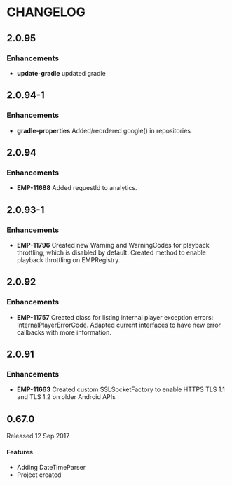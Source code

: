 # CHANGELOG

## 2.0.95

### Enhancements
- **update-gradle** updated gradle

## 2.0.94-1

### Enhancements
- **gradle-properties** Added/reordered google() in repositories 

## 2.0.94

### Enhancements
- **EMP-11688** Added requestId to analytics.

## 2.0.93-1

### Enhancements
- **EMP-11796** Created new Warning and WarningCodes for playback throttling, which is disabled by default.
Created method to enable playback throttling on EMPRegistry.

## 2.0.92

### Enhancements
- **EMP-11757** Created class for listing internal player exception errors: InternalPlayerErrorCode.
Adapted current interfaces to have new error callbacks with more information.

## 2.0.91

### Enhancements
- **EMP-11663** Created custom SSLSocketFactory to enable HTTPS TLS 1.1 and TLS 1.2 on older Android APIs

## 0.67.0
Released 12 Sep 2017

#### Features
* Adding DateTimeParser
* Project created

